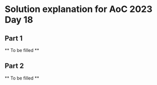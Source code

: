 # Solution explanation for AoC 2023 Day 18

## Part 1

** To be filled **

## Part 2

** To be filled **